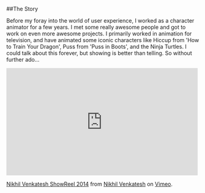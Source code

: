 ##The Story

Before my foray into the world of user experience, I worked as a character animator for a few years. I met some really awesome people and got to work on even more awesome projects. I primarily worked in animation for television, and have animated some iconic characters like Hiccup from 'How to Train Your Dragon', Puss from 'Puss in Boots', and the Ninja Turtles. I could talk about this forever, but showing is better than telling. So without further ado...

<div>
<iframe src="https://player.vimeo.com/video/94683657" width="500" height="281" frameborder="0" webkitallowfullscreen mozallowfullscreen allowfullscreen>
</iframe>
<p><a href="https://vimeo.com/94683657">Nikhil Venkatesh ShowReel 2014</a> from <a href="https://vimeo.com/nvenk">Nikhil Venkatesh</a> on <a href="https://vimeo.com">Vimeo</a>.</p>
</div>
